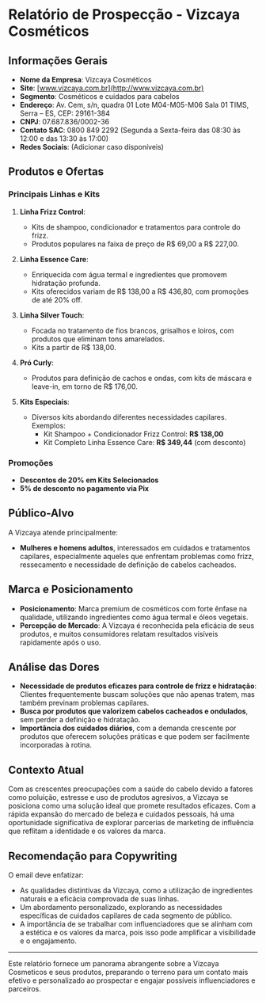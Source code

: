 # Relatório de Prospecção - Vizcaya Cosméticos

## Informações Gerais
- **Nome da Empresa**: Vizcaya Cosméticos
- **Site**: [www.vizcaya.com.br](http://www.vizcaya.com.br)
- **Segmento**: Cosméticos e cuidados para cabelos
- **Endereço**: Av. Cem, s/n, quadra 01 Lote M04-M05-M06 Sala 01 TIMS, Serra – ES, CEP: 29161-384
- **CNPJ**: 07.687.836/0002-36
- **Contato SAC**: 0800 849 2292 (Segunda a Sexta-feira das 08:30 às 12:00 e das 13:30 às 17:00)
- **Redes Sociais**: (Adicionar caso disponíveis)

## Produtos e Ofertas
### Principais Linhas e Kits
1. **Linha Frizz Control**:
   - Kits de shampoo, condicionador e tratamentos para controle do frizz.
   - Produtos populares na faixa de preço de R$ 69,00 a R$ 227,00.

2. **Linha Essence Care**:
   - Enriquecida com água termal e ingredientes que promovem hidratação profunda.
   - Kits oferecidos variam de R$ 138,00 a R$ 436,80, com promoções de até 20% off.

3. **Linha Silver Touch**:
   - Focada no tratamento de fios brancos, grisalhos e loiros, com produtos que eliminam tons amarelados.
   - Kits a partir de R$ 138,00.

4. **Pró Curly**:
   - Produtos para definição de cachos e ondas, com kits de máscara e leave-in, em torno de R$ 176,00.

5. **Kits Especiais**:
   - Diversos kits abordando diferentes necessidades capilares. Exemplos:
     - Kit Shampoo + Condicionador Frizz Control: **R$ 138,00**
     - Kit Completo Linha Essence Care: **R$ 349,44** (com desconto)

### Promoções
- **Descontos de 20% em Kits Selecionados**
- **5% de desconto no pagamento via Pix**

## Público-Alvo
A Vizcaya atende principalmente:
- **Mulheres e homens adultos**, interessados em cuidados e tratamentos capilares, especialmente aqueles que enfrentam problemas como frizz, ressecamento e necessidade de definição de cabelos cacheados.

## Marca e Posicionamento
- **Posicionamento**: Marca premium de cosméticos com forte ênfase na qualidade, utilizando ingredientes como água termal e óleos vegetais.
- **Percepção de Mercado**: A Vizcaya é reconhecida pela eficácia de seus produtos, e muitos consumidores relatam resultados visíveis rapidamente após o uso.

## Análise das Dores
- **Necessidade de produtos eficazes para controle de frizz e hidratação**: Clientes frequentemente buscam soluções que não apenas tratem, mas também previnam problemas capilares.
- **Busca por produtos que valorizem cabelos cacheados e ondulados**, sem perder a definição e hidratação.
- **Importância dos cuidados diários**, com a demanda crescente por produtos que oferecem soluções práticas e que podem ser facilmente incorporadas à rotina.

## Contexto Atual
Com as crescentes preocupações com a saúde do cabelo devido a fatores como poluição, estresse e uso de produtos agresivos, a Vizcaya se posiciona como uma solução ideal que promete resultados eficazes. Com a rápida expansão do mercado de beleza e cuidados pessoais, há uma oportunidade significativa de explorar parcerias de marketing de influência que reflitam a identidade e os valores da marca.

## Recomendação para Copywriting
O email deve enfatizar:
- As qualidades distintivas da Vizcaya, como a utilização de ingredientes naturais e a eficácia comprovada de suas linhas.
- Um abordamento personalizado, explorando as necessidades específicas de cuidados capilares de cada segmento de público.
- A importância de se trabalhar com influenciadores que se alinham com a estética e os valores da marca, pois isso pode amplificar a visibilidade e o engajamento.

---

Este relatório fornece um panorama abrangente sobre a Vizcaya Cosmeticos e seus produtos, preparando o terreno para um contato mais efetivo e personalizado ao prospectar e engajar possíveis influenciadores e parceiros.